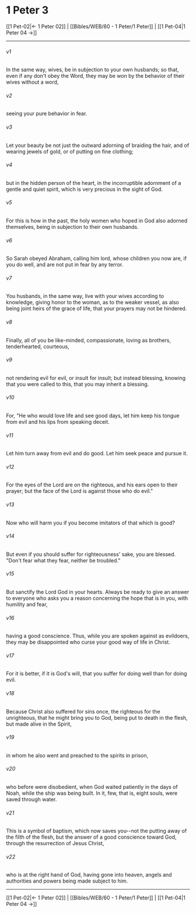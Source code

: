 # 1 Peter 3

[[1 Pet-02|← 1 Peter 02]] | [[Bibles/WEB/60 - 1 Peter/1 Peter]] | [[1 Pet-04|1 Peter 04 →]]
***



###### v1 
In the same way, wives, be in subjection to your own husbands; so that, even if any don't obey the Word, they may be won by the behavior of their wives without a word, 

###### v2 
seeing your pure behavior in fear. 

###### v3 
Let your beauty be not just the outward adorning of braiding the hair, and of wearing jewels of gold, or of putting on fine clothing; 

###### v4 
but in the hidden person of the heart, in the incorruptible adornment of a gentle and quiet spirit, which is very precious in the sight of God. 

###### v5 
For this is how in the past, the holy women who hoped in God also adorned themselves, being in subjection to their own husbands. 

###### v6 
So Sarah obeyed Abraham, calling him lord, whose children you now are, if you do well, and are not put in fear by any terror. 

###### v7 
You husbands, in the same way, live with your wives according to knowledge, giving honor to the woman, as to the weaker vessel, as also being joint heirs of the grace of life, that your prayers may not be hindered. 

###### v8 
Finally, all of you be like-minded, compassionate, loving as brothers, tenderhearted, courteous, 

###### v9 
not rendering evil for evil, or insult for insult; but instead blessing, knowing that you were called to this, that you may inherit a blessing. 

###### v10 
For, "He who would love life and see good days, let him keep his tongue from evil and his lips from speaking deceit. 

###### v11 
Let him turn away from evil and do good. Let him seek peace and pursue it. 

###### v12 
For the eyes of the Lord are on the righteous, and his ears open to their prayer; but the face of the Lord is against those who do evil." 

###### v13 
Now who will harm you if you become imitators of that which is good? 

###### v14 
But even if you should suffer for righteousness' sake, you are blessed. "Don't fear what they fear, neither be troubled." 

###### v15 
But sanctify the Lord God in your hearts. Always be ready to give an answer to everyone who asks you a reason concerning the hope that is in you, with humility and fear, 

###### v16 
having a good conscience. Thus, while you are spoken against as evildoers, they may be disappointed who curse your good way of life in Christ. 

###### v17 
For it is better, if it is God's will, that you suffer for doing well than for doing evil. 

###### v18 
Because Christ also suffered for sins once, the righteous for the unrighteous, that he might bring you to God, being put to death in the flesh, but made alive in the Spirit, 

###### v19 
in whom he also went and preached to the spirits in prison, 

###### v20 
who before were disobedient, when God waited patiently in the days of Noah, while the ship was being built. In it, few, that is, eight souls, were saved through water. 

###### v21 
This is a symbol of baptism, which now saves you--not the putting away of the filth of the flesh, but the answer of a good conscience toward God, through the resurrection of Jesus Christ, 

###### v22 
who is at the right hand of God, having gone into heaven, angels and authorities and powers being made subject to him.

***
[[1 Pet-02|← 1 Peter 02]] | [[Bibles/WEB/60 - 1 Peter/1 Peter]] | [[1 Pet-04|1 Peter 04 →]]
